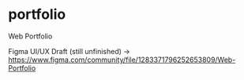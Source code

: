 # portfolio
Web Portfolio

Figma UI/UX Draft (still unfinished) -> https://www.figma.com/community/file/1283371796252653809/Web-Portfolio

